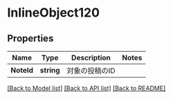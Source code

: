 # InlineObject120

## Properties

Name | Type | Description | Notes
------------ | ------------- | ------------- | -------------
**NoteId** | **string** | 対象の投稿のID | 

[[Back to Model list]](../README.md#documentation-for-models) [[Back to API list]](../README.md#documentation-for-api-endpoints) [[Back to README]](../README.md)



